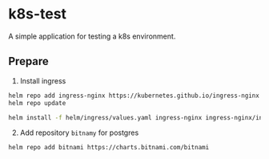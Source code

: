 # k8s-test
A simple application for testing a k8s environment.

## Prepare

1. Install ingress

```bash
helm repo add ingress-nginx https://kubernetes.github.io/ingress-nginx
helm repo update

helm install -f helm/ingress/values.yaml ingress-nginx ingress-nginx/ingress-nginx
```

2. Add repository `bitnamy` for postgres

```bash
helm repo add bitnami https://charts.bitnami.com/bitnami
```